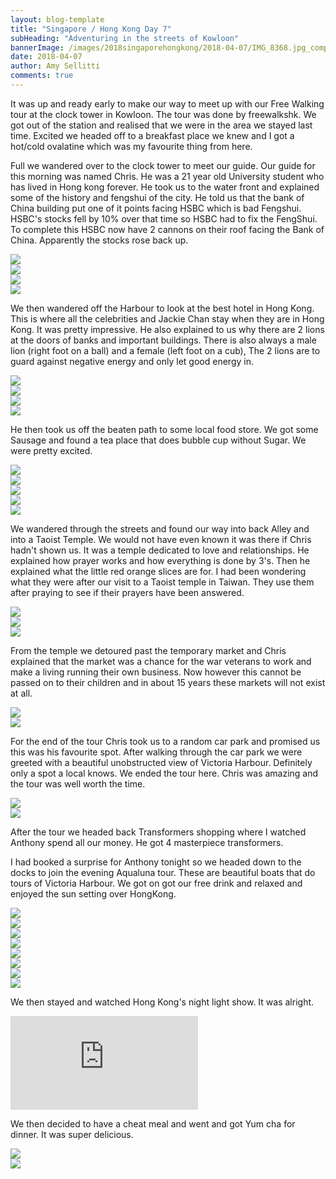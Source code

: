 ```yaml
---
layout: blog-template
title: "Singapore / Hong Kong Day 7"
subHeading: "Adventuring in the streets of Kowloon"
bannerImage: /images/2018singaporehongkong/2018-04-07/IMG_8368.jpg_compressed.JPEG
date: 2018-04-07
author: Amy Sellitti
comments: true
---
```


It was up and ready early to make our way to meet up with our Free Walking tour at the clock tower in Kowloon. The tour was done by freewalkshk. We got out of the station and realised that we were in the area we stayed last time. Excited we headed off to a breakfast place we knew and I got a hot/cold ovalatine which was my favourite thing from here.

Full we wandered over to the clock tower to meet our guide. Our guide for this morning was named Chris. He was a 21 year old University student who has lived in Hong kong forever. He took us to the water front and explained some of the history and fengshui of the city. He told us that the bank of China building put one of it points facing HSBC which is bad Fengshui. HSBC's stocks fell by 10% over that time so HSBC had to fix the FengShui. To complete this HSBC now have 2 cannons on their roof facing the Bank of China. Apparently the stocks rose back up. 

<div class="center-image"><img src="/images/2018singaporehongkong/2018-04-07/IMG_8267.jpg_compressed.JPEG" /></div>
<div class="center-image"><img src="/images/2018singaporehongkong/2018-04-07/IMG_8268.jpg_compressed.JPEG" /></div>
<div class="center-image"><img src="/images/2018singaporehongkong/2018-04-07/IMG_8274.jpg_compressed.JPEG" /></div>
<div class="center-image"><img src="/images/2018singaporehongkong/2018-04-07/IMG_8275.jpg_compressed.JPEG" /></div>

We then wandered off the Harbour to look at the best hotel in Hong Kong. This is where all the celebrities and Jackie Chan stay when they are in Hong Kong. It was pretty impressive. He also explained to us why there are 2 lions at the doors of banks and important buildings. There is also always a male lion (right foot on a ball) and a female (left foot on a cub), The 2 lions are to guard against negative energy and only let good energy in.

<div class="center-image"><img src="/images/2018singaporehongkong/2018-04-07/IMG_8277.jpg_compressed.JPEG" /></div>
<div class="center-image"><img src="/images/2018singaporehongkong/2018-04-07/IMG_8278.jpg_compressed.JPEG" /></div>
<div class="center-image"><img src="/images/2018singaporehongkong/2018-04-07/IMG_8280.jpg_compressed.JPEG" /></div>
<div class="center-image"><img src="/images/2018singaporehongkong/2018-04-07/IMG_8282.jpg_compressed.JPEG" /></div>

He then took us off the beaten path to some local food store. We got some Sausage and found a tea place that does bubble cup without Sugar. We were pretty excited. 

<div class="center-image"><img src="/images/2018singaporehongkong/2018-04-07/IMG_8285.jpg_compressed.JPEG" /></div>
<div class="center-image"><img src="/images/2018singaporehongkong/2018-04-07/IMG_8287.jpg_compressed.JPEG" /></div>
<div class="center-image"><img src="/images/2018singaporehongkong/2018-04-07/IMG_8288.jpg_compressed.JPEG" /></div>
<div class="center-image"><img src="/images/2018singaporehongkong/2018-04-07/IMG_8290.jpg_compressed.JPEG" /></div>
<div class="center-image"><img src="/images/2018singaporehongkong/2018-04-07/IMG_8294.jpg_compressed.JPEG" /></div>

We wandered through the streets and found our way into back Alley and into a Taoist Temple. We would not have even known it was there if Chris hadn't shown us. It was a temple dedicated to love and relationships. He explained how prayer works and how everything is done by 3's. Then he explained what the little red orange slices are for. I had been wondering what they were after our visit to a Taoist temple in Taiwan.  They use them after praying to see if their prayers have been answered. 

<div class="center-image"><img src="/images/2018singaporehongkong/2018-04-07/IMG_8295.jpg_compressed.JPEG" /></div>
<div class="center-image"><img src="/images/2018singaporehongkong/2018-04-07/IMG_8296.jpg_compressed.JPEG" /></div>
<div class="center-image"><img src="/images/2018singaporehongkong/2018-04-07/IMG_8297.jpg_compressed.JPEG" /></div>

From the temple we detoured past the temporary market and Chris explained that the market was a chance for the war veterans to work and make a living running their own business. Now however this cannot be passed on to their children and in about 15 years these markets will not exist at all. 

<div class="center-image"><img src="/images/2018singaporehongkong/2018-04-07/IMG_8299.jpg_compressed.JPEG" /></div>
<div class="center-image"><img src="/images/2018singaporehongkong/2018-04-07/IMG_8300.jpg_compressed.JPEG" /></div>

For the end of the tour Chris took us to a random car park and promised us this was his favourite spot. After walking through the car park we were greeted with a beautiful unobstructed view of Victoria Harbour. Definitely only a spot a local knows. We ended the tour here. Chris was amazing and the tour was well worth the time.

<div class="center-image"><img src="/images/2018singaporehongkong/2018-04-07/IMG_8303.jpg_compressed.JPEG" /></div>
<div class="center-image"><img src="/images/2018singaporehongkong/2018-04-07/IMG_8308.jpg_compressed.JPEG" /></div>

After the tour we headed back Transformers shopping where I watched Anthony spend all our money. He got 4 masterpiece transformers. 

I had booked a surprise for Anthony tonight so we headed down to the docks to join the evening Aqualuna tour. These are beautiful boats that do tours of Victoria Harbour. We got on got our free drink and relaxed and enjoyed the sun setting over HongKong. 

<div class="center-image"><img src="/images/2018singaporehongkong/2018-04-07/IMG_8322.jpg_compressed.JPEG" /></div>
<div class="center-image"><img src="/images/2018singaporehongkong/2018-04-07/IMG_8329.jpg_compressed.JPEG" /></div>
<div class="center-image"><img src="/images/2018singaporehongkong/2018-04-07/IMG_8337.jpg_compressed.JPEG" /></div>
<div class="center-image"><img src="/images/2018singaporehongkong/2018-04-07/IMG_8354.jpg_compressed.JPEG" /></div>
<div class="center-image"><img src="/images/2018singaporehongkong/2018-04-07/IMG_8368.jpg_compressed.JPEG" /></div>
<div class="center-image"><img src="/images/2018singaporehongkong/2018-04-07/IMG_8372.jpg_compressed.JPEG" /></div>
<div class="center-image"><img src="/images/2018singaporehongkong/2018-04-07/IMG_8379.jpg_compressed.JPEG" /></div>
<div class="center-image"><img src="/images/2018singaporehongkong/2018-04-07/IMG_8390.jpg_compressed.JPEG" /></div>

We then stayed and watched Hong Kong's night light show. It was alright. 
<div class="center-video"><iframe src="https://www.youtube.com/embed/7iIyfSXinpg" frameborder="0" allow="autoplay; encrypted-media" allowfullscreen></iframe></div>

We then decided to have a cheat meal and went and got Yum cha for dinner. It was super delicious. 

<div class="center-image"><img src="/images/2018singaporehongkong/2018-04-07/IMG_8415.jpg_compressed.JPEG" /></div>
<div class="center-image"><img src="/images/2018singaporehongkong/2018-04-07/IMG_8418.jpg_compressed.JPEG" /></div>







